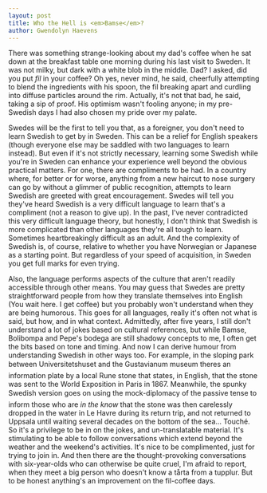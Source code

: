 ```yaml
---
layout: post
title: Who the Hell is <em>Bamse</em>?
author: Gwendolyn Haevens
---
```

There was something strange-looking about my dad's coffee when he sat down at the breakfast table one morning during his last visit to Sweden. It was not milky, but dark with a white blob in the middle. Dad? I asked, did you put _fil_ in your coffee?
Oh yes, never mind, he said, cheerfully attempting to blend the ingredients with his spoon, the fil breaking apart and curdling into diffuse particles around the rim. Actually, it's not that bad, he said, taking a sip of proof. His optimism wasn't fooling anyone; in my pre-Swedish days I had also chosen my pride over my palate.

Swedes will be the first to tell you that, as a foreigner, you don't need to learn Swedish to get by in Sweden. This can be a relief for English speakers (though everyone else may be saddled with two languages to learn instead). But even if it's not strictly necessary, learning some Swedish while you're in Sweden can enhance your experience well beyond the obvious practical matters. 
For one, there are compliments to be had. In a country where, for better or for worse, anything from a new haircut to nose surgery can go by without a glimmer of public recognition, attempts to learn Swedish are greeted with great encouragement. Swedes will tell you they've heard Swedish is a very difficult language to learn that's a compliment (not a reason to give up). In the past, I've never contradicted this very difficult language theory, but honestly, I don't think that Swedish is more complicated than other languages they're all tough to learn. Sometimes heartbreakingly difficult as an adult. And the complexity of Swedish is, of course, relative to whether you have Norwegian or Japanese as a starting point. But regardless of your speed of acquisition, in Sweden you get full marks for even trying.

Also, the language performs aspects of the culture that aren't readily accessible through other means. You may guess that Swedes are pretty straightforward people from how they translate themselves into English (You wait here. I get coffee) but you probably won't understand when they are being humorous. This goes for all languages, really it's often not what is said, but how, and in what context. Admittedly, after five years, I still don't understand a lot of jokes based on cultural references, but while Bamse, Bolibompa and Pepe's bodega are still shadowy concepts to me, I often get the bits based on tone and timing. And now I can derive humour from understanding Swedish in other ways too. For example, in the sloping park between Universitetshuset and the Gustavianum museum theres an information plate by a local Rune stone that states, in English, that the stone was sent to the World Exposition in Paris in 1867. Meanwhile, the spunky Swedish version goes on using the mock-diplomacy of the passive tense to inform those who are _in the know_ that the stone was then carelessly dropped in the water in Le Havre during its return trip, and not returned to Uppsala until waiting several decades on the bottom of the sea... Touché.
So it's a privilege to be in on the jokes, and un-translatable material. It's stimulating to be able to follow conversations which extend beyond the weather and the weekend's activities. It's nice to be complimented, just for trying to join in. And then there are the thought-provoking conversations with six-year-olds who can otherwise be quite cruel, I'm afraid to report, when they meet a big person who doesn't know a tårta from a tupplur. But to be honest anything's an improvement on the fil-coffee days.
